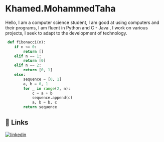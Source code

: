 # Khamed.MohammedTaha
Hello, I am a computer science student, I am good at using computers and their programs, I am fluent in Python and C - Java , I work on various projects, I seek to adapt to the development of technology.
```python
 def fibonacci(n):
    if n <= 0:
        return []
    elif n == 1:
        return [0]
    elif n == 2:
        return [0, 1]
    else:
        sequence = [0, 1]
        a, b = 0, 1
        for _ in range(2, n):
            c = a + b
            sequence.append(c)
            a, b = b, c
        return sequence


```


## 🔗 Links

[![linkedin](https://img.shields.io/badge/linkedin-0A66C2?style=for-the-badge&logo=linkedin&logoColor=white)](https://www.linkedin.com/in/khamed-mohammed-taha-7149b1267/)
